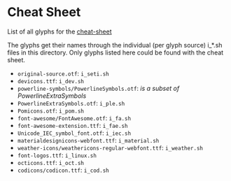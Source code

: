# Cheat Sheet

List of all glyphs for the [cheat-sheet](nerdfonts.com/cheat-sheet)

The glyphs get their names through the individual (per glyph source) i\_\*.sh files in this directory.
Only glyphs listed here could be found with the cheat sheet.

* `original-source.otf`: `i_seti.sh`
* `devicons.ttf`: `i_dev.sh`
* `powerline-symbols/PowerlineSymbols.otf`: _is a subset of PowerlineExtraSymbols_
* `PowerlineExtraSymbols.otf`: `i_ple.sh`
* `Pomicons.otf`: `i_pom.sh`
* `font-awesome/FontAwesome.otf`: `i_fa.sh`
* `font-awesome-extension.ttf`: `i_fae.sh`
* `Unicode_IEC_symbol_font.otf`: `i_iec.sh`
* `materialdesignicons-webfont.ttf`: `i_material.sh`
* `weather-icons/weathericons-regular-webfont.ttf`: `i_weather.sh`
* `font-logos.ttf`: `i_linux.sh`
* `octicons.ttf`: `i_oct.sh`
 * `codicons/codicon.ttf`: `i_cod.sh`
